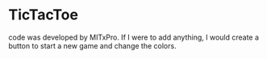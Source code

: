 # TicTacToe

code was developed by MITxPro. If I were to add anything, I would create a button to start a new game and change the colors. 
